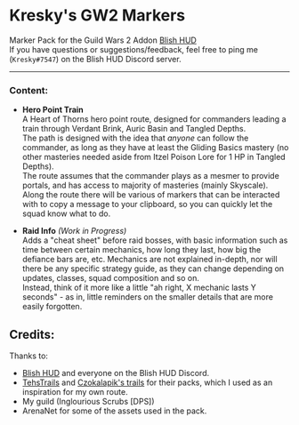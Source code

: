 # Kresky's GW2 Markers
Marker Pack for the Guild Wars 2 Addon [Blish HUD](https://blishhud.com/)  
If you have questions or suggestions/feedback, feel free to ping me (`Kresky#7547`) on the Blish HUD Discord server.

---

### Content:
- **Hero Point Train**  
A Heart of Thorns hero point route, designed for commanders leading a train through Verdant Brink, Auric Basin and Tangled Depths.  
The path is designed with the idea that _anyone_ can follow the commander, as long as they have at least the Gliding Basics mastery (no other masteries needed aside from Itzel Poison Lore for 1 HP in Tangled Depths).  
The route assumes that the commander plays as a mesmer to provide portals, and has access to majority of masteries (mainly Skyscale).  
Along the route there will be various of markers that can be interacted with to copy a message to your clipboard, so you can quickly let the squad know what to do.

- **Raid Info** *(Work in Progress)*  
Adds a "cheat sheet" before raid bosses, with basic information such as time between certain mechanics, how long they last, how big the defiance bars are, etc.
Mechanics are not explained in-depth, nor will there be any specific strategy guide, as they can change depending on updates, classes, squad composition and so on.  
Instead, think of it more like a little "ah right, X mechanic lasts Y seconds" - as in, little reminders on the smaller details that are more easily forgotten.


## Credits:
Thanks to:
  - [Blish HUD](https://blishhud.com/) and everyone on the Blish HUD Discord.
  - [TehsTrails](https://github.com/xrandox/TehsTrails) and [Czokalapik's trails](https://bitbucket.org/czokalapik/czokalapiks-guides-for-gw2taco/) for their packs, which I used as an inspiration for my own route.
  - My guild (Inglourious Scrubs [DPS])
  - ArenaNet for some of the assets used in the pack.

